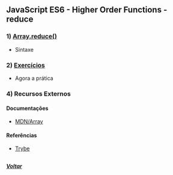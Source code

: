 ## JavaScript ES6 - Higher Order Functions - reduce

### 1) [Array.reduce()](Z-conteudo-recursos/array-reduce.md#arrayreduce)
- Sintaxe

### 2) [Exercícios](X-agora-a-pratica/exercicios.md)
- Agora a prática

### 4) Recursos Externos

#### Documentações
- [MDN/Array](https://developer.mozilla.org/pt-BR/docs/Web/JavaScript/Reference/Global_Objects/Array)

#### Referências
- [Trybe](https://www.betrybe.com/)

##

##### [Voltar](https://github.com/nnnnadia/trybe-exercicios#bloco-8-higher-order-functions-do-javascript-es6)
